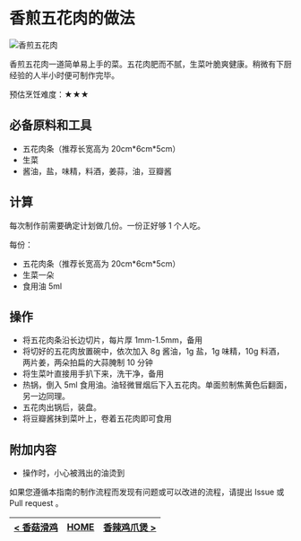 # 香煎五花肉的做法

![香煎五花肉](./香煎五花肉.jpg)

香煎五花肉一道简单易上手的菜。五花肉肥而不腻，生菜叶脆爽健康。稍微有下厨经验的人半小时便可制作完毕。

预估烹饪难度：★★★

## 必备原料和工具

- 五花肉条（推荐长宽高为 20cm\*6cm\*5cm）
- 生菜
- 酱油，盐，味精，料酒，姜蒜，油，豆瓣酱

## 计算

每次制作前需要确定计划做几份。一份正好够 1 个人吃。

每份：

- 五花肉条（推荐长宽高为 20cm\*6cm\*5cm）
- 生菜一朵
- 食用油 5ml

## 操作

- 将五花肉条沿长边切片，每片厚 1mm-1.5mm，备用
- 将切好的五花肉放置碗中，依次加入 8g 酱油，1g 盐，1g 味精，10g 料酒，两片姜，两朵拍扁的大蒜腌制 10 分钟
- 将生菜叶直接用手扒下来，洗干净，备用
- 热锅，倒入 5ml 食用油。油轻微冒烟后下入五花肉。单面煎制焦黄色后翻面，另一边同理。
- 五花肉出锅后，装盘。
- 将豆瓣酱抹到菜叶上，卷着五花肉即可食用

## 附加内容

- 操作时，小心被溅出的油烫到

如果您遵循本指南的制作流程而发现有问题或可以改进的流程，请提出 Issue 或 Pull request 。

| [< 香菇滑鸡](../香菇滑鸡/香菇滑鸡.md) | [HOME](../../../README.md) | [香辣鸡爪煲 >](../香辣鸡爪煲/香辣鸡爪煲.md) |
| ---------------------------------- | -------------------------- | ---------------------------------- |
